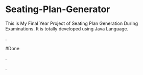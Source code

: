 # Seating-Plan-Generator

This is My Final Year Project of Seating Plan Generation During Examinations. It is totally developed using Java Language.












































































































































































































.





















































#Done










































































































.




































































































































































































































































































































































































































































































.







































